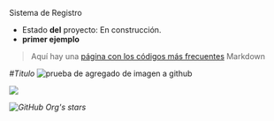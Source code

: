 <hi> Sistema de Registro</h1>

- Estado **del** proyecto: En construcción.
- **primer ejemplo**
> Aquí hay una [página con los códigos más frecuentes](https://en.support.wordprss.com/markdown-quick-reference/) Markdown
>
<em> #Titulo </em>
![prueba de agregado de imagen a github](https://github.com/LedesmaMHL/pruebas-alura/assets/160449633/aa27f7d9-ee6e-4ee2-93bb-f2ca5e2fc81c)
 <p align="left">
   <img src="https://img.shields.io/badge/STATUS-EN%20DESAROLLO-green">
   </p>

   <em>![GitHub Org's stars](https://img.shields.io/github/stars/camilafernanda?style=social) </em>
    
